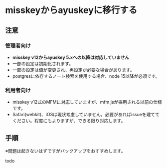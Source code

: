 # misskeyからayuskeyに移行する

## 注意

### 管理者向け
* **misskey v12からayuskey 5.xへの以降は対応していません**
* 一部の設定は初期化されます。
* 一部の設定は値が変更され、再設定が必要な場合があります。
* postgresに依存するノート検索を使用する場合、node 15以降が必須です。
### 利用者向け
* misskey v12式のMFMに対応していますが、mfm.jsが採用される以前の仕様です。 
* Safari(webkit)、iOSは現状考慮していません。必要があればissueを建ててください。程度にもよりますが、できる限り対応します。

## 手順
※問題は起きないはずですがバックアップをおすすめします。

todo
